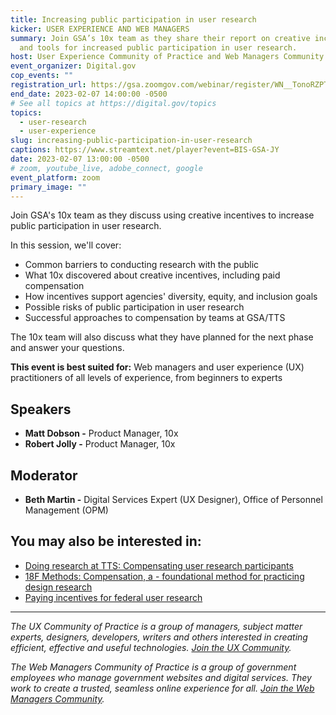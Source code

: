 ```yaml
---
title: Increasing public participation in user research
kicker: USER EXPERIENCE AND WEB MANAGERS
summary: Join GSA’s 10x team as they share their report on creative incentives
  and tools for increased public participation in user research.
host: User Experience Community of Practice and Web Managers Community of Practice
event_organizer: Digital.gov
cop_events: ""
registration_url: https://gsa.zoomgov.com/webinar/register/WN__TonoRZPTaixg8Wo98rijA
end_date: 2023-02-07 14:00:00 -0500
# See all topics at https://digital.gov/topics
topics:
  - user-research
  - user-experience
slug: increasing-public-participation-in-user-research
captions: https://www.streamtext.net/player?event=BIS-GSA-JY
date: 2023-02-07 13:00:00 -0500
# zoom, youtube_live, adobe_connect, google
event_platform: zoom
primary_image: ""
---
```

Join GSA's 10x team as they discuss using creative incentives to increase public participation in user research. 

In this session, we'll cover:

* Common barriers to conducting research with the public
* What 10x discovered about creative incentives, including paid compensation
* How incentives support agencies' diversity, equity, and inclusion goals
* Possible risks of public participation in user research
* Successful approaches to compensation by teams at GSA/TTS

The 10x team will also discuss what they have planned for the next phase and answer your questions.

**This event is best suited for:** Web managers and user experience (UX) practitioners of all levels of experience, from beginners to experts

## Speakers

* **Matt Dobson -** Product Manager, 10x
* **Robert Jolly -** Product Manager, 10x

## Moderator

* **Beth Martin -** Digital Services Expert (UX Designer), Office of Personnel Management (OPM)

## You may also be interested in:

* [Doing research at TTS: Compensating user research participants](https://handbook.tts.gsa.gov/18f/how-18f-works/research-guidelines/) 
* [18F Methods: Compensation, a - foundational method for practicing design research](https://methods.18f.gov/fundamentals/compensation/)
* [Paying incentives for federal user research](https://digital.gov/2016/02/10/paying-incentives-for-federal-user-research/)

- - -

*The UX Community of Practice is a group of managers, subject matter experts, designers, developers, writers and others interested in creating efficient, effective and useful technologies. [Join the UX Community](https://digital.gov/communities/user-experience/).*

*The Web Managers Community of Practice is a group of government employees who manage government websites and digital services. They work to create a trusted, seamless online experience for all. [Join the Web Managers Community](https://digital.gov/communities/web-content-managers/).*